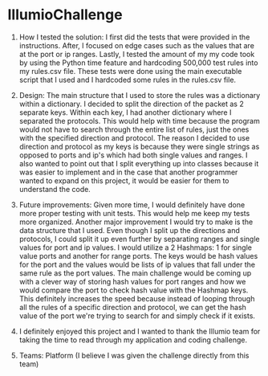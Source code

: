 # IllumioChallenge
1. How I tested the solution: I first did the tests that were provided in the instructions. After, I focused on edge cases such as the values that are at the port or ip ranges. Lastly, I tested the amount of my my code took by using the Python time feature and hardcoding 500,000 test rules into my rules.csv file. These tests were done using the main executable script that I used and I hardcoded some rules in the rules.csv file.

2. Design: The main structure that I used to store the rules was a dictionary within a dictionary. I decided to split the direction of the packet as 2 separate keys. Within each key, I had another dictionary where I separated 
the protocols. This would help with time because the program would not have to search through the entire list of rules, just the ones
with the specified direction and protocol. The reason I decided to use direction and protocol as my keys is because they were single
strings as opposed to ports and ip's which had both single values and ranges. I also wanted to point out that I split everything up into
classes because it was easier to implement and in the case that another programmer wanted to expand on this project, it would be easier
for them to understand the code.

3. Future improvements: Given more time, I would definitely have done more proper testing with unit tests. This would help me keep my tests
more organized. Another major improvement I would try to make is the data structure that I used. Even though I split up the directions and 
protocols, I could split it up even further by separating ranges and single values for port and ip values. I would utilize a 2 Hashmaps: 1 for
single value ports and another for range ports. The keys would be hash values for the port and the values would be lists of ip values that fall
under the same rule as the port values. The main challenge would be coming up with a clever way of storing hash values for port ranges and 
how we would compare the port to check hash value with the Hashmap keys. This definitely increases the speed because instead of looping through
all the rules of a specific direction and protocol, we can get the hash value of the port we're trying to search for and simply check if it exists.

4. I definitely enjoyed this project and I wanted to thank the Illumio team for taking the time to read through my application and coding challenge.

5. Teams: Platform (I believe I was given the challenge directly from this team)
